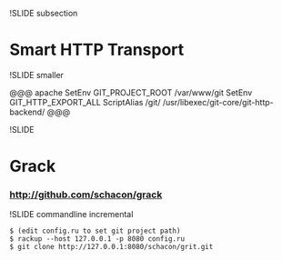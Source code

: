 !SLIDE subsection

# Smart HTTP Transport #

!SLIDE smaller

@@@ apache
	SetEnv GIT_PROJECT_ROOT /var/www/git
	SetEnv GIT_HTTP_EXPORT_ALL
	ScriptAlias /git/ /usr/libexec/git-core/git-http-backend/
@@@

!SLIDE

# Grack #

### http://github.com/schacon/grack ###

!SLIDE commandline incremental

	$ (edit config.ru to set git project path)
	$ rackup --host 127.0.0.1 -p 8080 config.ru
	$ git clone http://127.0.0.1:8080/schacon/grit.git
